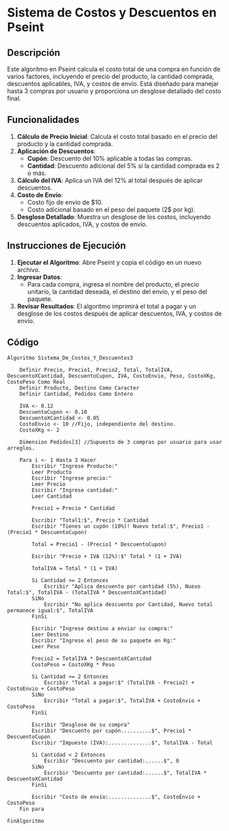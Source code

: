 # Sistema de Costos y Descuentos en Pseint

## Descripción

Este algoritmo en Pseint calcula el costo total de una compra en función de varios factores, incluyendo el precio del producto, la cantidad comprada, descuentos aplicables, IVA, y costos de envío. Está diseñado para manejar hasta 3 compras por usuario y proporciona un desglose detallado del costo final.

## Funcionalidades

1. **Cálculo de Precio Inicial**: Calcula el costo total basado en el precio del producto y la cantidad comprada.
2. **Aplicación de Descuentos**:
   - **Cupón**: Descuento del 10% aplicable a todas las compras.
   - **Cantidad**: Descuento adicional del 5% si la cantidad comprada es 2 o más.
3. **Cálculo del IVA**: Aplica un IVA del 12% al total después de aplicar descuentos.
4. **Costo de Envío**:
   - Costo fijo de envío de $10.
   - Costo adicional basado en el peso del paquete (2$ por kg).
5. **Desglose Detallado**: Muestra un desglose de los costos, incluyendo descuentos aplicados, IVA, y costos de envío.

## Instrucciones de Ejecución

1. **Ejecutar el Algoritmo**: Abre Pseint y copia el código en un nuevo archivo.
2. **Ingresar Datos**:
   - Para cada compra, ingresa el nombre del producto, el precio unitario, la cantidad deseada, el destino del envío, y el peso del paquete.
3. **Revisar Resultados**: El algoritmo imprimirá el total a pagar y un desglose de los costos después de aplicar descuentos, IVA, y costos de envío.

## Código

```pseint
Algoritmo Sistema_De_Costos_Y_Descuentos3
	
	Definir Precio, Precio1, Precio2, Total, TotalIVA, DescuentoXCantidad, DescuentoCupon, IVA, CostoEnvio, Peso, CostoXKg, CostoPeso Como Real
	Definir Producto, Destino Como Caracter
	Definir Cantidad, Pedidos Como Entero
	
	IVA <- 0.12
	DescuentoCupon <- 0.10
	DescuentoXCantidad <- 0.05
	CostoEnvio <- 10 //Fijo, independiente del destino.
	CostoXKg <- 2
	
	Dimension Pedidos[3] //Supuesto de 3 compras por usuario para usar arreglos.
	
	Para i <- 1 Hasta 3 Hacer
		Escribir "Ingrese Producto:"
		Leer Producto
		Escribir "Ingrese precio:"
		Leer Precio
		Escribir "Ingrese cantidad:"
		Leer Cantidad
		
		Precio1 = Precio * Cantidad
		
		Escribir "Total1:$", Precio * Cantidad
		Escribir "Tienes un cupón (10%)! Nuevo total:$", Precio1 - (Precio1 * DescuentoCupon)
		
		Total = Precio1 - (Precio1 * DescuentoCupon)
		
		Escribir "Precio + IVA (12%):$" Total * (1 + IVA)
		
		TotalIVA = Total * (1 + IVA)
		
		Si Cantidad >= 2 Entonces
			Escribir "Aplica descuento por cantidad (5%), Nuevo Total:$", TotalIVA - (TotalIVA * DescuentoXCantidad)
		SiNo
			Escribir "No aplica descuento por Cantidad, Nuevo total permanece igual:$", TotalIVA
		FinSi
		
		Escribir "Ingrese destino a enviar su compra:"
		Leer Destino
		Escribir "Ingrese el peso de su paquete en Kg:"
		Leer Peso
		
		Precio2 = TotalIVA * DescuentoXCantidad
		CostoPeso = CostoXKg * Peso
		
		Si Cantidad >= 2 Entonces
			Escribir "Total a pagar:$" (TotalIVA - Precio2) + CostoEnvio + CostoPeso
		SiNo
			Escribir "Total a pagar:$", TotalIVA + CostoEnvio + CostoPeso
		FinSi
		
		Escribir "Desglose de su compra"
		Escribir "Descuento por cupón..........$", Precio1 * DescuentoCupon
		Escribir "Impuesto (IVA):..............$", TotalIVA - Total
		
		Si Cantidad < 2 Entonces
			Escribir "Descuento por cantidad:......$", 0
		SiNo
			Escribir "Descuento por cantidad:......$", TotalIVA * DescuentoXCantidad
		FinSi
		
		Escribir "Costo de envío:..............$", CostoEnvio + CostoPeso
	Fin para
	
FinAlgoritmo
